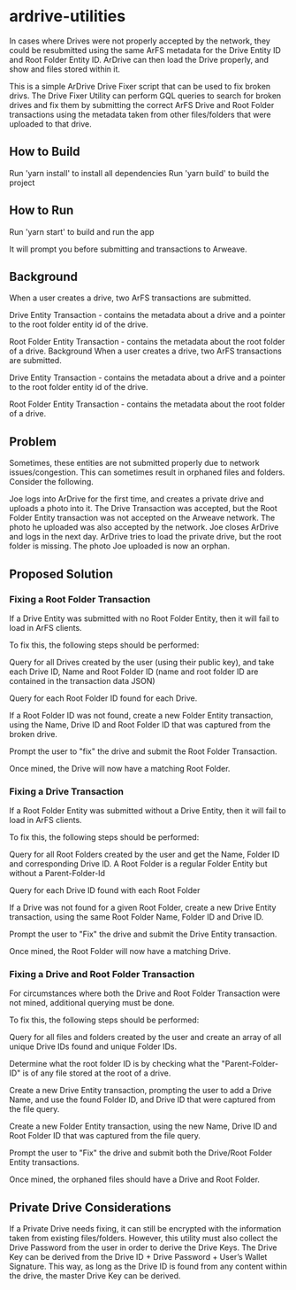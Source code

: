 # ardrive-utilities
In cases where Drives were not properly accepted by the network, they could be resubmitted using the same ArFS metadata for the Drive Entity ID and Root Folder Entity ID.  ArDrive can then load the Drive properly, and show and files stored within it.

This is a simple ArDrive Drive Fixer script that can be used to fix broken drivs. The Drive Fixer Utility can perform GQL queries to search for broken drives and fix them by submitting the correct ArFS Drive and Root Folder transactions using the metadata taken from other files/folders that were uploaded to that drive.

## How to Build
Run 'yarn install' to install all dependencies
Run 'yarn build' to build the project

## How to Run 
Run 'yarn start' to build and run the app

It will prompt you before submitting and transactions to Arweave.
## Background
When a user creates a drive, two ArFS transactions are submitted.

Drive Entity Transaction - contains the metadata about a drive and a pointer to the root folder entity id of the drive.

Root Folder Entity Transaction - contains the metadata about the root folder of a drive.
Background
When a user creates a drive, two ArFS transactions are submitted.

Drive Entity Transaction - contains the metadata about a drive and a pointer to the root folder entity id of the drive.

Root Folder Entity Transaction - contains the metadata about the root folder of a drive.

## Problem
Sometimes, these entities are not submitted properly due to network issues/congestion.  This can sometimes result in orphaned files and folders.  Consider the following.  

Joe logs into ArDrive for the first time, and creates a private drive and uploads a photo into it.  The Drive Transaction was accepted, but the Root Folder Entity transaction was not accepted on the Arweave network.  The photo he uploaded was also accepted by the network.  Joe closes ArDrive and logs in the next day.  ArDrive tries to load the private drive, but the root folder is missing. The photo Joe uploaded is now an orphan.

## Proposed Solution

### Fixing a Root Folder Transaction
If a Drive Entity was submitted with no Root Folder Entity, then it will fail to load in ArFS clients.

To fix this, the following steps should be performed:

Query for all Drives created by the user (using their public key), and take each Drive ID, Name and Root Folder ID (name and root folder ID are contained in the transaction data JSON)

Query for each Root Folder ID found for each Drive.

If a Root Folder ID was not found, create a new Folder Entity transaction, using the Name, Drive ID and Root Folder ID that was captured from the broken drive.

Prompt the user to "fix" the drive and submit the Root Folder Transaction.

Once mined, the Drive will now have a matching Root Folder.

### Fixing a Drive Transaction
If a Root Folder Entity was submitted without a Drive Entity, then it will fail to load in ArFS clients.

To fix this, the following steps should be performed:

Query for all Root Folders created by the user and get the Name, Folder ID and corresponding Drive ID.  A Root Folder is a regular Folder Entity but without a Parent-Folder-Id

Query for each Drive ID found with each Root Folder

If a Drive was not found for a given Root Folder, create a new Drive Entity transaction, using the same Root Folder Name, Folder ID and Drive ID.

Prompt the user to "Fix" the drive and submit the Drive Entity transaction.

Once mined, the Root Folder will now have a matching Drive.

### Fixing a Drive and Root Folder Transaction
For circumstances where both the Drive and Root Folder Transaction were not mined, additional querying must be done.

To fix this, the following steps should be performed:

Query for all files and folders created by the user and create an array of all unique Drive IDs found and unique Folder IDs.

Determine what the root folder ID is by checking what the "Parent-Folder-ID" is of any file stored at the root of a drive.

Create a new Drive Entity transaction, prompting the user to add a Drive Name, and use the found Folder ID, and Drive ID that were captured from the file query.

Create a new Folder Entity transaction, using the new Name, Drive ID and Root Folder ID that was captured from the file query.

Prompt the user to "Fix" the drive and submit both the Drive/Root Folder Entity transactions.

Once mined, the orphaned files should have a Drive and Root Folder.

## Private Drive Considerations
If a Private Drive needs fixing, it can still be encrypted with the information taken from existing files/folders.  However, this utility must also collect the Drive Password from the user in order to derive the Drive Keys.  The Drive Key can be derived from the Drive ID + Drive Password + User’s Wallet Signature.  This way, as long as the Drive ID is found from any content within the drive, the master Drive Key can be derived.


